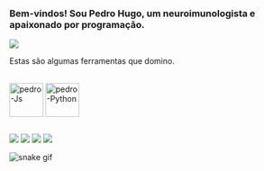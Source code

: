 ### Bem-vindos! Sou Pedro Hugo, um neuroimunologista e apaixonado por programação.

<div>
  <a><img src="https://github-readme-stats.vercel.app/api?username=CientistaNeuroImunoComputacional&show_icons=true&hide=contribs,prs&cache_seconds=86400&theme=dark" target="_blank"></a>
</div>

Estas são algumas ferramentas que domino.
<div style="display: inline_block"><br>
  <img align="center" alt="pedro-Js" height="60" width="60" src="https://cdn.jsdelivr.net/gh/devicons/devicon/icons/r/r-original.svg">
  <img align="center" alt="pedro-Python" height="60" width="60" src="https://cdn.jsdelivr.net/gh/devicons/devicon/icons/python/python-original.svg">
  
</div>

##

<div> 
  <a href="link-do-canal" target="_blank"><img src="https://img.shields.io/badge/YouTube-FF0000?style=for-the-badge&logo=youtube&logoColor=white" target="_blank"></a>
  <a href="link-do-instagram" target="_blank"><img src="https://img.shields.io/badge/-Instagram-%23E4405F?style=for-the-badge&logo=instagram&logoColor=white" target="_blank"></a>
 <a href = "mailto:gmail"><img src="https://img.shields.io/badge/-Gmail-%23333?style=for-the-badge&logo=gmail&logoColor=white" target="_blank"></a>
  <a href="link-do-linkedin target="_blank"><img src="https://img.shields.io/badge/-LinkedIn-%230077B5?style=for-the-badge&logo=linkedin&logoColor=white" target="_blank"></a> 
  
</div>


![snake gif](https://github.com/CientistaNeuroImunoComputacional/CientistaNeuroImunoComputacional/blob/output/github-contribution-grid-snake.svg)
